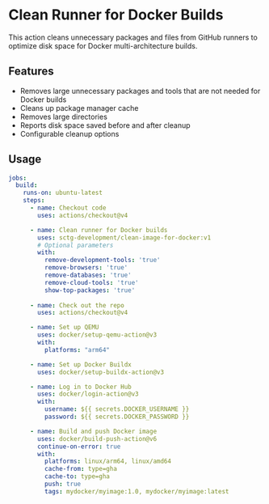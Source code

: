 # Clean Runner for Docker Builds

This action cleans unnecessary packages and files from GitHub runners to optimize disk space for Docker multi-architecture builds.

## Features

- Removes large unnecessary packages and tools that are not needed for Docker builds
- Cleans up package manager cache
- Removes large directories
- Reports disk space saved before and after cleanup
- Configurable cleanup options

## Usage

```yaml
jobs:
  build:
    runs-on: ubuntu-latest
    steps:
      - name: Checkout code
        uses: actions/checkout@v4

      - name: Clean runner for Docker builds
        uses: sctg-development/clean-image-for-docker:v1
        # Optional parameters
        with:
          remove-development-tools: 'true'
          remove-browsers: 'true'
          remove-databases: 'true'
          remove-cloud-tools: 'true'
          show-top-packages: 'true'
          
      - name: Check out the repo
        uses: actions/checkout@v4

      - name: Set up QEMU
        uses: docker/setup-qemu-action@v3
        with:
          platforms: "arm64"

      - name: Set up Docker Buildx
        uses: docker/setup-buildx-action@v3

      - name: Log in to Docker Hub
        uses: docker/login-action@v3
        with:
          username: ${{ secrets.DOCKER_USERNAME }}
          password: ${{ secrets.DOCKER_PASSWORD }}

      - name: Build and push Docker image
        uses: docker/build-push-action@v6
        continue-on-error: true
        with:
          platforms: linux/arm64, linux/amd64
          cache-from: type=gha
          cache-to: type=gha
          push: true
          tags: mydocker/myimage:1.0, mydocker/myimage:latest
```